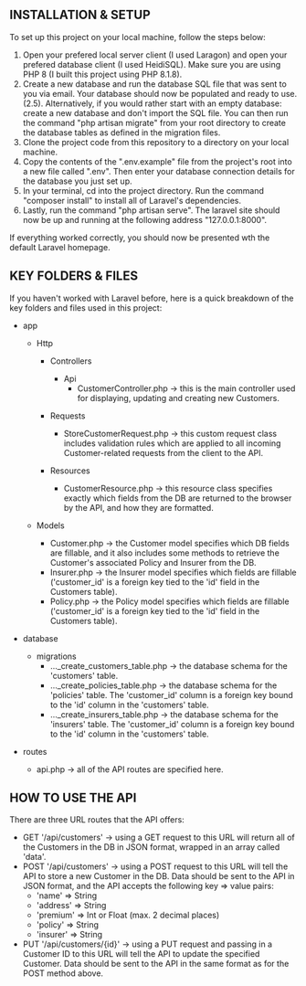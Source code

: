 ## INSTALLATION & SETUP

To set up this project on your local machine, follow the steps below:

1. Open your prefered local server client (I used Laragon) and open your prefered database client (I used HeidiSQL). Make sure you are using PHP 8 (I built this project using PHP 8.1.8).
2. Create a new database and run the database SQL file that was sent to you via email. Your database should now be populated and ready to use.
(2.5). Alternatively, if you would rather start with an empty database: create a new database and don't import the SQL file. You can then run the command "php artisan migrate" from your root directory to create the database tables as defined in the migration files.
3. Clone the project code from this repository to a directory on your local machine.
4. Copy the contents of the ".env.example" file from the project's root into a new file called ".env". Then enter your database connection details for the database you just set up.
5. In your terminal, cd into the project directory. Run the command "composer install" to install all of Laravel's dependencies.
6. Lastly, run the command "php artisan serve". The laravel site should now be up and running at the following address "127.0.0.1:8000".

If everything worked correctly, you should now be presented wth the default Laravel homepage.


## KEY FOLDERS & FILES

If you haven't worked with Laravel before, here is a quick breakdown of the key folders and files used in this project:

- app
    - Http
        - Controllers
            - Api
                - CustomerController.php -> this is the main controller used for displaying, updating and creating new Customers.

        - Requests
            - StoreCustomerRequest.php -> this custom request class includes validation rules which are applied to all incoming Customer-related requests from the client to the API.

        - Resources
            - CustomerResource.php -> this resource class specifies exactly which fields from the DB are returned to the browser by the API, and how they are formatted.

    - Models
        - Customer.php -> the Customer model specifies which DB fields are fillable, and it also includes some methods to retrieve the Customer's associated Policy and Insurer from the DB.
        - Insurer.php -> the Insurer model specifies which fields are fillable ('customer_id' is a foreign key tied to the 'id' field in the Customers table).
        - Policy.php -> the Policy model specifies which fields are fillable ('customer_id' is a foreign key tied to the 'id' field in the Customers table).

- database
    - migrations
        - ..._create_customers_table.php -> the database schema for the 'customers' table.
        - ..._create_policies_table.php -> the database schema for the 'policies' table. The 'customer_id' column is a foreign key bound to the 'id' column in the 'customers' table.
        - ..._create_insurers_table.php -> the database schema for the 'insurers' table. The 'customer_id' column is a foreign key bound to the 'id' column in the 'customers' table.

- routes
    - api.php -> all of the API routes are specified here.


## HOW TO USE THE API

There are three URL routes that the API offers:

* GET '/api/customers' -> using a GET request to this URL will return all of the Customers in the DB in JSON format, wrapped in an array called 'data'.
* POST '/api/customers' -> using a POST request to this URL will tell the API to store a new Customer in the DB. Data should be sent to the API in JSON format, and the API accepts the following key => value pairs:
    * 'name' => String
    * 'address' => String
    * 'premium' => Int or Float (max. 2 decimal places)
    * 'policy' => String
    * 'insurer' => String
* PUT '/api/customers/{id}' -> using a PUT request and passing in a Customer ID to this URL will tell the API to update the specified Customer. Data should be sent to the API in the same format as for the POST method above.